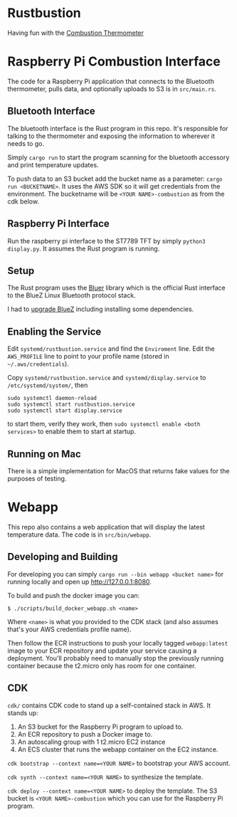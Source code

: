 # Rustbustion

Having fun with the [Combustion Thermometer](https://combustion.inc/)

# Raspberry Pi Combustion Interface

The code for a Raspberry Pi application that connects to the Bluetooth thermometer, pulls data, and optionally uploads to S3 is in `src/main.rs`.

## Bluetooth Interface

The bluetooth interface is the Rust program in this repo. It's responsible for talking to the thermometer and exposing the information to wherever it needs to go.

Simply `cargo run` to start the program scanning for the bluetooth accessory and print temperature updates.

To push data to an S3 bucket add the bucket name as a parameter: `cargo run <BUCKETNAME>`. It uses the AWS SDK so it will get credentials from the environment. The bucketname will be `<YOUR NAME>-combustion` as from the cdk below.

## Raspberry Pi Interface

Run the raspberry pi interface to the ST7789 TFT by simply `python3 display.py`. It assumes the Rust program is running.

## Setup

The Rust program uses the [Bluer](https://docs.rs/bluer) library which is the official Rust interface to the BlueZ Linux Bluetooth protocol stack.

I had to [upgrade BlueZ](https://scribles.net/updating-bluez-on-raspberry-pi-from-5-43-to-5-50/) including installing some dependencies.

## Enabling the Service

Edit `systemd/rustbustion.service` and find the `Enviroment` line. Edit the `AWS_PROFILE` line to point to your profile name (stored in `~/.aws/credentials`).

Copy `systemd/rustbustion.service` and `systemd/display.service` to `/etc/systemd/system/`, then

```
sudo systemctl daemon-reload
sudo systemctl start rustbustion.service
sudo systemctl start display.service
```

to start them, verify they work, then `sudo systemctl enable <both services>` to enable them to start at startup.

## Running on Mac

There is a simple implementation for MacOS that returns fake values for the purposes of testing.

# Webapp

This repo also contains a web application that will display the latest temperature data. The code is in `src/bin/webapp`.

## Developing and Building

For developing you can simply `cargo run --bin webapp <bucket name>` for running locally and open up http://127.0.0.1:8080.

To build and push the docker image you can:

```
$ ./scripts/build_docker_webapp.sh <name>
```

Where `<name>` is what you provided to the CDK stack (and also assumes that's your AWS credentials profile name).

Then follow the ECR instructions to push your locally tagged `webapp:latest` image to your ECR repository and update your service causing a deployment. You'll probably need to manually stop the previously running container because the t2.micro only has room for one container.

## CDK

`cdk/` contains CDK code to stand up a self-contained stack in AWS. It stands up:

1. An S3 bucket for the Raspberry Pi program to upload to.
2. An ECR repository to push a Docker image to.
3. An autoscaling group with 1 t2.micro EC2 instance
4. An ECS cluster that runs the webapp container on the EC2 instance.

`cdk bootstrap --context name=<YOUR NAME>` to bootstrap your AWS account.

`cdk synth --context name=<YOUR NAME>` to synthesize the template.

`cdk deploy --context name=<YOUR NAME>` to deploy the template. The S3 bucket is `<YOUR NAME>-combustion` which you can use for the Raspberry Pi program.
